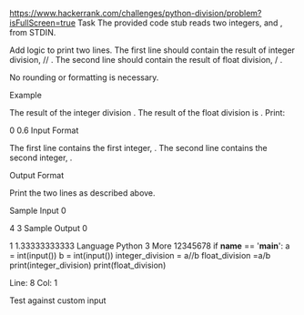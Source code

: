 https://www.hackerrank.com/challenges/python-division/problem?isFullScreen=true
Task
The provided code stub reads two integers,  and , from STDIN.

Add logic to print two lines. The first line should contain the result of integer division,  // . The second line should contain the result of float division,  / .

No rounding or formatting is necessary.

Example


The result of the integer division .
The result of the float division is .
Print:

0
0.6
Input Format

The first line contains the first integer, .
The second line contains the second integer, .

Output Format

Print the two lines as described above.

Sample Input 0

4
3
Sample Output 0

1
1.33333333333
Language
Python 3
More
12345678
if __name__ == '__main__':
    a = int(input())
    b = int(input())
    integer_division = a//b
    float_division =a/b
    print(integer_division)
    print(float_division)

Line: 8 Col: 1

Test against custom input
